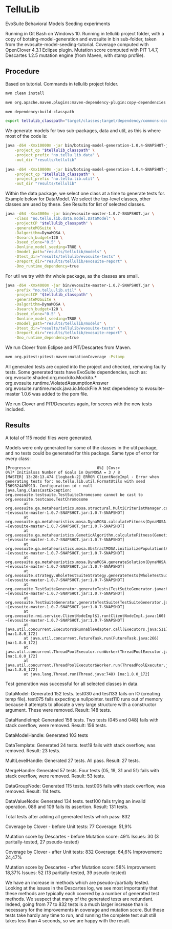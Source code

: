 # TelluLib 
EvoSuite Behavioral Models Seeding experiments

Running in Git Bash on Windows 10.
Running in tellulib project folder, with a copy of botsing-model-generation and evosuite in bin sub-folder, taken from the evosuite-model-seeding-tutorial.
Coverage computed with OpenClover 4.3.1 Eclipse plugin.
Mutation score computed with PIT 1.4.7, Descartes 1.2.5 mutation engine (from Maven, with stamp profile).

## Procedure
Based on tutorial. Commands in tellulib project folder.

```bash
mvn clean install

mvn org.apache.maven.plugins:maven-dependency-plugin:copy-dependencies

mvn dependency:build-classpath

export tellulib_classpath="target/classes;target/dependency/commons-codec-1.9.jar;target/dependency/httpclient-4.5.5.jar;target/dependency/httpcore-4.4.9.jar;target/dependency/commons-logging-1.2.jar;target/dependency/junit-4.12.jar;target/dependency/hamcrest-core-1.3.jar"
```

We generate models for two sub-packages, data and util, as this is where most of the code is:
```bash
java -d64 -Xmx10000m -jar bin/botsing-model-generation-1.0.4-SNAPSHOT-jar-with-dependencies.jar \
	-project_cp "$tellulib_classpath" \
	-project_prefix "no.tellu.lib.data" \
	-out_dir "results/tellulib"
	
java -d64 -Xmx10000m -jar bin/botsing-model-generation-1.0.4-SNAPSHOT-jar-with-dependencies.jar \
	-project_cp "$tellulib_classpath" \
	-project_prefix "no.tellu.lib.util" \
	-out_dir "results/tellulib"
```

Within the data package, we select one class at a time to generate tests for. Example below for DataModel. We select the top-level classes, other classes are used by these. See Results for list of selected classes.
```bash
java -d64 -Xmx4000m -jar bin/evosuite-master-1.0.7-SNAPSHOT.jar \
	-class "no.tellu.lib.data.model.DataModel" \
	-projectCP "$tellulib_classpath" \
	-generateMOSuite \
	-Dalgorithm=DynaMOSA \
	-Dsearch_budget=120 \
	-Dseed_clone="0.5" \
	-Donline_model_seeding=TRUE \
	-Dmodel_path="results/tellulib/models" \
	-Dtest_dir="results/tellulib/evosuite-tests" \
	-Dreport_dir="results/tellulib/evosuite-report" \
	-Dno_runtime_dependency=true
```

For util we try with thr whole package, as the classes are small.
```bash
java -d64 -Xmx4000m -jar bin/evosuite-master-1.0.7-SNAPSHOT.jar \
	-prefix "no.tellu.lib.util" \
	-projectCP "$tellulib_classpath" \
	-generateMOSuite \
	-Dalgorithm=DynaMOSA \
	-Dsearch_budget=120 \
	-Dseed_clone="0.5" \
	-Donline_model_seeding=TRUE \
	-Dmodel_path="results/tellulib/models" \
	-Dtest_dir="results/tellulib/evosuite-tests" \
	-Dreport_dir="results/tellulib/evosuite-report" \
	-Dno_runtime_dependency=true
```

We run Clover from Eclipse and PIT/Descartes from Maven.

```bash
mvn org.pitest:pitest-maven:mutationCoverage -Pstamp
```

All generated tests are copied into the project and checked, removing faulty tests. Some generated tests have EvoSuite dependencies, such as:
org.evosuite.shaded.org.mockito.Mockito.*
org.evosuite.runtime.ViolatedAssumptionAnswer
org.evosuite.runtime.mock.java.io.MockFile
A test dependency to evosuite-master 1.0.6 was added to the pom file.

We run Clover and PIT/Descartes again, for scores with the new tests included.

## Results
A total of 115 model files were generated.

Models were only generated for some of the classes in the util package, and no tests could be generated for this package. Same type of error for every class:
```
[Progress:>                             0%] [Cov:>                                  0%]* Initialsss Number of Goals in DynMOSA = 3 / 8
[MASTER] 13:28:13.474 [logback-2] ERROR ClientNodeImpl - Error when generating tests for: no.tellu.lib.util.FormatUtils with seed 1569324490913. Configuration id : null
java.lang.ClassCastException: org.evosuite.testsuite.TestSuiteChromosome cannot be cast to org.evosuite.testcase.TestChromosome
        at org.evosuite.ga.metaheuristics.mosa.structural.MultiCriteriatManager.calculateFitness(MultiCriteriatManager.java:363) ~[evosuite-master-1.0.7-SNAPSHOT.jar:1.0.7-SNAPSHOT]
        at org.evosuite.ga.metaheuristics.mosa.DynaMOSA.calculateFitness(DynaMOSA.java:237) ~[evosuite-master-1.0.7-SNAPSHOT.jar:1.0.7-SNAPSHOT]
        at org.evosuite.ga.metaheuristics.GeneticAlgorithm.calculateFitness(GeneticAlgorithm.java:601) ~[evosuite-master-1.0.7-SNAPSHOT.jar:1.0.7-SNAPSHOT]
        at org.evosuite.ga.metaheuristics.mosa.AbstractMOSA.initializePopulation(AbstractMOSA.java:335) ~[evosuite-master-1.0.7-SNAPSHOT.jar:1.0.7-SNAPSHOT]
        at org.evosuite.ga.metaheuristics.mosa.DynaMOSA.generateSolution(DynaMOSA.java:148) ~[evosuite-master-1.0.7-SNAPSHOT.jar:1.0.7-SNAPSHOT]
        at org.evosuite.strategy.WholeTestSuiteStrategy.generateTests(WholeTestSuiteStrategy.java:113) ~[evosuite-master-1.0.7-SNAPSHOT.jar:1.0.7-SNAPSHOT]
        at org.evosuite.TestSuiteGenerator.generateTests(TestSuiteGenerator.java:676) ~[evosuite-master-1.0.7-SNAPSHOT.jar:1.0.7-SNAPSHOT]
        at org.evosuite.TestSuiteGenerator.generateTestSuite(TestSuiteGenerator.java:244) ~[evosuite-master-1.0.7-SNAPSHOT.jar:1.0.7-SNAPSHOT]
        at org.evosuite.rmi.service.ClientNodeImpl$1.run(ClientNodeImpl.java:160) ~[evosuite-master-1.0.7-SNAPSHOT.jar:1.0.7-SNAPSHOT]
        at java.util.concurrent.Executors$RunnableAdapter.call(Executors.java:511) [na:1.8.0_172]
        at java.util.concurrent.FutureTask.run(FutureTask.java:266) [na:1.8.0_172]
        at java.util.concurrent.ThreadPoolExecutor.runWorker(ThreadPoolExecutor.java:1149) [na:1.8.0_172]
        at java.util.concurrent.ThreadPoolExecutor$Worker.run(ThreadPoolExecutor.java:624) [na:1.8.0_172]
        at java.lang.Thread.run(Thread.java:748) [na:1.8.0_172]
```

Test generation was successful for all selected classes in data.

DataModel:
Generated 152 tests. test030 and test133 fails on IO (creating temp file). test075 fails expecting a nullpointer. test110 runs out of memory because it attempts to allocate a very large structure with a constructor argument. These were removed.
Result: 148 tests.

DataHandleImpl:
Generated 158 tests. Two tests (045 and 048) fails with stack overflow, were removed.
Result: 156 tests.

DataModelHandle:
Generated 103 tests

DataTemplate:
Generated 24 tests. test19 fails with stack overflow, was removed.
Result: 23 tests.

MultiLevelHandle:
Generated 27 tests. All pass.
Result: 27 tests.

MergeHandle:
Generated 57 tests. Four tests (05, 19, 31 and 51) fails with stack overflow, were removed.
Result: 53 tests.

DataGroupNode:
Generated 115 tests. test005 fails with stack overflow, was removed.
Result: 114 tests.

DataValueNode:
Generated 134 tests. test100 fails trying an invalid operation. 086 and 109 fails its assertion.
Result: 131 tests.

Total tests after adding all generated tests which pass: 832

Coverage by Clover - before
Unit tests: 77
Coverage: 51,9%

Mutation score by Descartes - before
Mutation score: 49%
Issues: 30 (3 paritally-tested, 27 pseudo-tested)

Coverage by Clover - after
Unit tests: 832
Coverage: 64,6%
Improvement: 24,47%

Mutation score by Descartes - after
Mutation score: 58%
Improvement: 18,37%
Issues: 52 (13 paritally-tested, 39 pseudo-tested)

We have an increase in methods which are pseudo-/partially tested. Looking at the issues in the Descartes log, we see most importantly that these methods are typically each covered by a number of generated test methods. We suspect that many of the generated tests are redundant. Indeed, going from 77 to 832 tests is a much larger increase than is necessary for the improvements in coverage and mutation score. But these tests take hardly any time to run, and running the complete test suit still takes less than 4 seconds, so we are happy with the result.